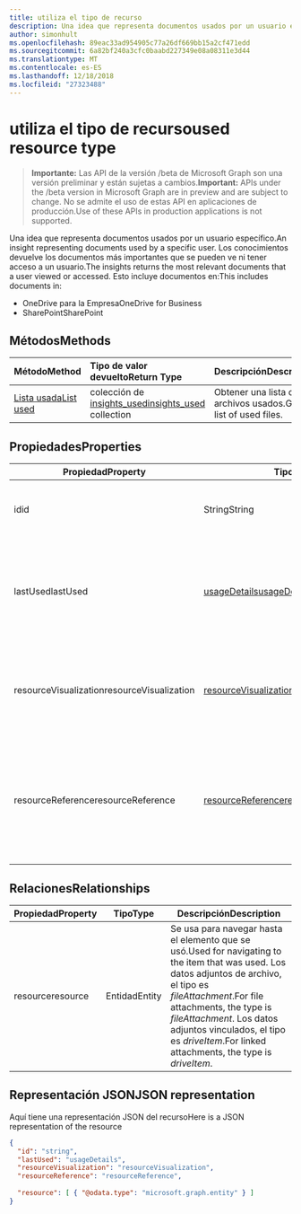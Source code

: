 ```yaml
---
title: utiliza el tipo de recurso
description: Una idea que representa documentos usados por un usuario específico. Los conocimientos devuelve los documentos más importantes que se pueden ve ni tener acceso a un usuario.
author: simonhult
ms.openlocfilehash: 89eac33ad954905c77a26df669bb15a2cf471edd
ms.sourcegitcommit: 6a82bf240a3cfc0baabd227349e08a08311e3d44
ms.translationtype: MT
ms.contentlocale: es-ES
ms.lasthandoff: 12/18/2018
ms.locfileid: "27323488"
---
```

# <a name="used-resource-type"></a><span data-ttu-id="27b68-104">utiliza el tipo de recurso</span><span class="sxs-lookup"><span data-stu-id="27b68-104">used resource type</span></span>

> <span data-ttu-id="27b68-105">**Importante:** Las API de la versión /beta de Microsoft Graph son una versión preliminar y están sujetas a cambios.</span><span class="sxs-lookup"><span data-stu-id="27b68-105">**Important:** APIs under the /beta version in Microsoft Graph are in preview and are subject to change.</span></span> <span data-ttu-id="27b68-106">No se admite el uso de estas API en aplicaciones de producción.</span><span class="sxs-lookup"><span data-stu-id="27b68-106">Use of these APIs in production applications is not supported.</span></span>

<span data-ttu-id="27b68-107">Una idea que representa documentos usados por un usuario específico.</span><span class="sxs-lookup"><span data-stu-id="27b68-107">An insight representing documents used by a specific user.</span></span> <span data-ttu-id="27b68-108">Los conocimientos devuelve los documentos más importantes que se pueden ve ni tener acceso a un usuario.</span><span class="sxs-lookup"><span data-stu-id="27b68-108">The insights returns the most relevant documents that a user viewed or accessed.</span></span> <span data-ttu-id="27b68-109">Esto incluye documentos en:</span><span class="sxs-lookup"><span data-stu-id="27b68-109">This includes documents in:</span></span>

- <span data-ttu-id="27b68-110">OneDrive para la Empresa</span><span class="sxs-lookup"><span data-stu-id="27b68-110">OneDrive for Business</span></span>
- <span data-ttu-id="27b68-111">SharePoint</span><span class="sxs-lookup"><span data-stu-id="27b68-111">SharePoint</span></span>

## <a name="methods"></a><span data-ttu-id="27b68-112">Métodos</span><span class="sxs-lookup"><span data-stu-id="27b68-112">Methods</span></span>

| <span data-ttu-id="27b68-113">Método</span><span class="sxs-lookup"><span data-stu-id="27b68-113">Method</span></span>       | <span data-ttu-id="27b68-114">Tipo de valor devuelto</span><span class="sxs-lookup"><span data-stu-id="27b68-114">Return Type</span></span>  |<span data-ttu-id="27b68-115">Descripción</span><span class="sxs-lookup"><span data-stu-id="27b68-115">Description</span></span>|
|:---------------|:--------|:----------|
|[<span data-ttu-id="27b68-116">Lista usada</span><span class="sxs-lookup"><span data-stu-id="27b68-116">List used</span></span>](../api/insights-list-used.md) |<span data-ttu-id="27b68-117">colección de [insights_used](insights-used.md)</span><span class="sxs-lookup"><span data-stu-id="27b68-117">[insights_used](insights-used.md) collection</span></span>| <span data-ttu-id="27b68-118">Obtener una lista de archivos usados.</span><span class="sxs-lookup"><span data-stu-id="27b68-118">Get a list of used files.</span></span>|

## <a name="properties"></a><span data-ttu-id="27b68-119">Propiedades</span><span class="sxs-lookup"><span data-stu-id="27b68-119">Properties</span></span>

| <span data-ttu-id="27b68-120">Propiedad</span><span class="sxs-lookup"><span data-stu-id="27b68-120">Property</span></span>              | <span data-ttu-id="27b68-121">Tipo</span><span class="sxs-lookup"><span data-stu-id="27b68-121">Type</span></span>                      | <span data-ttu-id="27b68-122">Descripción</span><span class="sxs-lookup"><span data-stu-id="27b68-122">Description</span></span>  |
| -------------         |---------------            | -------------|
| <span data-ttu-id="27b68-123">id</span><span class="sxs-lookup"><span data-stu-id="27b68-123">id</span></span>                    | <span data-ttu-id="27b68-124">String</span><span class="sxs-lookup"><span data-stu-id="27b68-124">String</span></span>                    | <span data-ttu-id="27b68-125">Identificador único de la relación.</span><span class="sxs-lookup"><span data-stu-id="27b68-125">Unique identifier of the relationship.</span></span> <span data-ttu-id="27b68-126">Solo lectura.</span><span class="sxs-lookup"><span data-stu-id="27b68-126">Read only.</span></span>        |
| <span data-ttu-id="27b68-127">lastUsed</span><span class="sxs-lookup"><span data-stu-id="27b68-127">lastUsed</span></span>              | [<span data-ttu-id="27b68-128">usageDetails</span><span class="sxs-lookup"><span data-stu-id="27b68-128">usageDetails</span></span>](insights-usagedetails.md)              | <span data-ttu-id="27b68-129">Obtener información acerca de cuándo por última vez el elemento de ve y modifica el usuario.</span><span class="sxs-lookup"><span data-stu-id="27b68-129">Information about when the item was last viewed and modified by the user.</span></span> <span data-ttu-id="27b68-130">Solo lectura.</span><span class="sxs-lookup"><span data-stu-id="27b68-130">Read only.</span></span>     |
| <span data-ttu-id="27b68-131">resourceVisualization</span><span class="sxs-lookup"><span data-stu-id="27b68-131">resourceVisualization</span></span> | [<span data-ttu-id="27b68-132">resourceVisualization</span><span class="sxs-lookup"><span data-stu-id="27b68-132">resourceVisualization</span></span>](insights-resourcevisualization.md)                | <span data-ttu-id="27b68-133">Propiedades que puede usar para visualizar el documento en su experiencia.</span><span class="sxs-lookup"><span data-stu-id="27b68-133">Properties that you can use to visualize the document in your experience.</span></span> <span data-ttu-id="27b68-134">Solo lectura</span><span class="sxs-lookup"><span data-stu-id="27b68-134">Read-only</span></span>      |
| <span data-ttu-id="27b68-135">resourceReference</span><span class="sxs-lookup"><span data-stu-id="27b68-135">resourceReference</span></span>     | [<span data-ttu-id="27b68-136">resourceReference</span><span class="sxs-lookup"><span data-stu-id="27b68-136">resourceReference</span></span>](insights-resourcereference.md)                      | <span data-ttu-id="27b68-137">Propiedades de la referencia del documento usado, por ejemplo, la dirección url y el tipo de documento.</span><span class="sxs-lookup"><span data-stu-id="27b68-137">Reference properties of the used document, such as the url and type of the document.</span></span> <span data-ttu-id="27b68-138">Solo lectura</span><span class="sxs-lookup"><span data-stu-id="27b68-138">Read-only</span></span>     |

## <a name="relationships"></a><span data-ttu-id="27b68-139">Relaciones</span><span class="sxs-lookup"><span data-stu-id="27b68-139">Relationships</span></span>

| <span data-ttu-id="27b68-140">Propiedad</span><span class="sxs-lookup"><span data-stu-id="27b68-140">Property</span></span>      | <span data-ttu-id="27b68-141">Tipo</span><span class="sxs-lookup"><span data-stu-id="27b68-141">Type</span></span>          | <span data-ttu-id="27b68-142">Descripción</span><span class="sxs-lookup"><span data-stu-id="27b68-142">Description</span></span>  |
| ------------- |---------------| -------------|
| <span data-ttu-id="27b68-143">resource</span><span class="sxs-lookup"><span data-stu-id="27b68-143">resource</span></span>      | <span data-ttu-id="27b68-144">Entidad</span><span class="sxs-lookup"><span data-stu-id="27b68-144">Entity</span></span>        | <span data-ttu-id="27b68-145">Se usa para navegar hasta el elemento que se usó.</span><span class="sxs-lookup"><span data-stu-id="27b68-145">Used for navigating to the item that was used.</span></span> <span data-ttu-id="27b68-146">Los datos adjuntos de archivo, el tipo es *fileAttachment*.</span><span class="sxs-lookup"><span data-stu-id="27b68-146">For file attachments, the type is *fileAttachment*.</span></span> <span data-ttu-id="27b68-147">Los datos adjuntos vinculados, el tipo es *driveItem*.</span><span class="sxs-lookup"><span data-stu-id="27b68-147">For linked attachments, the type is *driveItem*.</span></span> |

## <a name="json-representation"></a><span data-ttu-id="27b68-148">Representación JSON</span><span class="sxs-lookup"><span data-stu-id="27b68-148">JSON representation</span></span>
<span data-ttu-id="27b68-149">Aquí tiene una representación JSON del recurso</span><span class="sxs-lookup"><span data-stu-id="27b68-149">Here is a JSON representation of the resource</span></span>

```json
{
  "id": "string",
  "lastUsed": "usageDetails",
  "resourceVisualization": "resourceVisualization",
  "resourceReference": "resourceReference",
  
  "resource": [ { "@odata.type": "microsoft.graph.entity" } ]
}
```